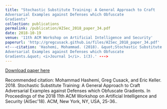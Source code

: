 ```yaml
---
title: "Stochastic Substitute Training: A General Approach to Craft
Adversarial Examples against Defenses which Obfuscate
Gradients"
collection: publications
permalink: /publication/AISec_2018_paper_34.pdf
date: 2018-10-19
venue: '11th ACM Workshop on Artificial Intelligence and Security'
paperurl: 'http://gregcusack.github.io/files/AISec_2018_paper_34.pdf'
<!---citation: 'Hashemi, Mohammad. (2018). &quot;Stochastic Substitute Training: A General Approach to Craft
Adversarial Examples against Defenses which Obfuscate
Gradients.&quot; <i>Journal 1</i>. 1(3).' --->
---
```


<a href='http://academicpages.github.io/files/AISec_2018_paper_34.pdf'>Download paper here</a>

Recommended citation: Mohammad Hashemi, Greg Cusack, and Eric Keller. 2018. Stochastic Substitute Training: A General Approach to Craft
Adversarial Examples against Defenses which Obfuscate
Gradients. In Proceedings of the 2018 11th ACM Workshop on Artificial Intelligence and Security (AISec'18). ACM, New York, NY, USA, 25-36..